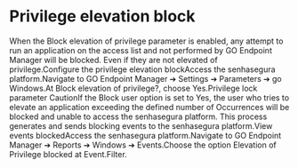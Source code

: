 # Privilege elevation block 

When the Block elevation of privilege parameter is enabled, any attempt to run an application on the access list and not performed by GO Endpoint Manager will be blocked. Even if they are not elevated of privilege.Configure the privilege elevation blockAccess the senhasegura platform.Navigate to GO Endpoint Manager ➔ Settings ➔ Parameters ➔ go Windows.At Block elevation of privilege?, choose Yes.Privilege lock parameter CautionIf the Block user option is set to Yes, the user who tries to elevate an application exceeding the defined number of Occurrences will be blocked and unable to access the senhasegura platform. This process generates and sends blocking events to the senhasegura platform.View events blockedAccess the senhasegura platform.Navigate to GO Endpoint Manager ➔ Reports ➔ Windows ➔ Events.Choose the option Elevation of Privilege blocked at Event.Filter.
